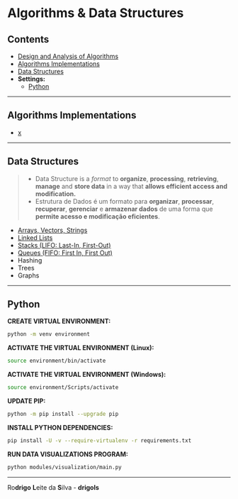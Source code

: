 # Algorithms & Data Structures

## Contents

 - [Design and Analysis of Algorithms](#)
 - [Algorithms Implementations](#algorithms-implementations)
 - [Data Structures](#data-structures)
 - **Settings:**
   - [Python](#python-settings)








































<!--- ( Algorithms Implementations ) --->

---

<div id="ds"></div>

## Algorithms Implementations

 - [x](#)








































<!--- ( Data Structures ) --->

---

<div id="ds"></div>

## Data Structures

> - Data Structure is a *format* to **organize**, **processing**, **retrieving**, **manage** and **store data** in a way that **allows efficient access and modification.**
> - Estrutura de Dados é um formato para **organizar**, **processar**, **recuperar**, **gerenciar** e **armazenar dados** de uma forma que **permite acesso e modificação eficientes**.

 - [Arrays, Vectors, Strings](modules/data-structures/arrays-vectors-strings)
 - [Linked Lists](modules/data-structures/linked-lists)
 - [Stacks (LIFO: Last-In, First-Out)](modules/data-structures/stacks)
 - [Queues (FIFO: First In, First Out)](modules/data-structures/queues)
 - Hashing
 - Trees
 - Graphs








































<!--- ( Settings ) --->

---

<div id="python-settings"></div>

## Python

**CREATE VIRTUAL ENVIRONMENT:**  
```bash
python -m venv environment
```

**ACTIVATE THE VIRTUAL ENVIRONMENT (Linux):**  
```bash
source environment/bin/activate
```

**ACTIVATE THE VIRTUAL ENVIRONMENT (Windows):**  
```bash
source environment/Scripts/activate
```

**UPDATE PIP:**
```bash
python -m pip install --upgrade pip
```

**INSTALL PYTHON DEPENDENCIES:**  
```bash
pip install -U -v --require-virtualenv -r requirements.txt
```

**RUN DATA VISUALIZATIONS PROGRAM:**  
```bash
python modules/visualization/main.py
```

---

Ro**drigo** **L**eite da **S**ilva - **drigols**

